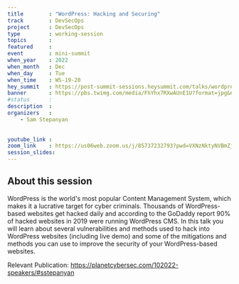 ```yaml
---
title        : "WordPress: Hacking and Securing"
track        : DevSecOps
project      : DevSecOps
type         : working-session
topics       : 
featured     :
event        : mini-summit
when_year    : 2022
when_month   : Dec
when_day     : Tue
when_time    : WS-19-20
hey_summit   : https://post-summit-sessions.heysummit.com/talks/wordpress-hacking-and-securing/
banner       : https://pbs.twimg.com/media/FhYhx7RXwAUnE1U?format=jpg&name=medium
#status      : 
description  :
organizers   :
    - Sam Stepanyan
  
     
youtube_link : 
zoom_link    : https://us06web.zoom.us/j/85737232793?pwd=VXNzNktyNVBmZjhHd0diNnh2eG0rQT09
session_slides:
---
```




## About this session
WordPress is the world's most popular Content Management System, which makes it a lucrative target for cyber criminals. Thousands of WordPress-based websites get hacked daily and according to the GoDaddy report 90% of hacked websites in 2019 were running WordPress CMS. In this talk you will learn about several vulnerabilities and methods used to hack into WordPress websites (including live demo) and some of the mitigations and methods you can use to improve the security of your WordPress-based websites.

Relevant Publication:
https://planetcybersec.com/102022-speakers/#sstepanyan

